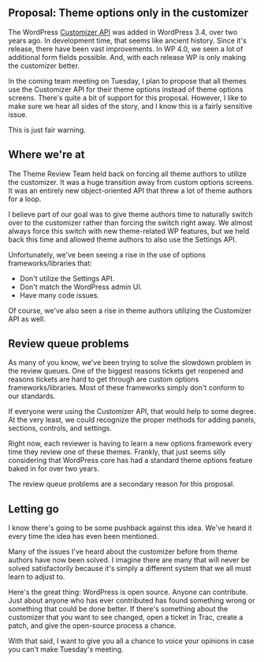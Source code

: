 ## Proposal: Theme options only in the customizer

The WordPress <a href="https://codex.wordpress.org/Theme_Customization_API">Customizer API</a> was added in WordPress 3.4, over two years ago.  In development time, that seems like ancient history.  Since it's release, there have been vast improvements.  In WP 4.0, we seen a lot of additional form fields possible.  And, with each release WP is only making the customizer better.

In the coming team meeting on Tuesday, I plan to propose that all themes use the Customizer API for their theme options instead of theme options screens.  There's quite a bit of support for this proposal.  However, I like to make sure we hear all sides of the story, and I know this is a fairly sensitive issue.

This is just fair warning.

<h2>Where we're at</h2>

The Theme Review Team held back on forcing all theme authors to utilize the customizer.  It was a huge transition away from custom options screens.  It was an entirely new object-oriented API that threw a lot of theme authors for a loop.

I believe part of our goal was to give theme authors time to naturally switch over to the customizer rather than forcing the switch right away.  We almost always force this switch with new theme-related WP features, but we held back this time and allowed theme authors to also use the Settings API.

Unfortunately, we've been seeing a rise in the use of options frameworks/libraries that:

* Don't utilize the Settings API.
* Don't match the WordPress admin UI.
* Have many code issues.

Of course, we've also seen a rise in theme authors utilizing the Customizer API as well.

<h2>Review queue problems</h2>

As many of you know, we've been trying to solve the slowdown problem in the review queues.  One of the biggest reasons tickets get reopened and reasons tickets are hard to get through are custom options frameworks/libraries.  Most of these frameworks simply don't conform to our standards.

If everyone were using the Customizer API, that would help to some degree.  At the very least, we could recognize the proper methods for adding panels, sections, controls, and settings.

Right now, each reviewer is having to learn a new options framework every time they review one of these themes.  Frankly, that just seems silly considering that WordPress core has had a standard theme options feature baked in for over two years.

The review queue problems are a secondary reason for this proposal.

<h2>Letting go</h2>

I know there's going to be some pushback against this idea.  We've heard it every time the idea has even been mentioned.

Many of the issues I've heard about the customizer before from theme authors have now been solved.  I imagine there are many that will never be solved satisfactorily because it's simply a different system that we all must learn to adjust to.

Here's the great thing:  WordPress is open source.  Anyone can contribute.  Just about anyone who has ever contributed has found something wrong or something that could be done better.  If there's something about the customizer that you want to see changed, open a ticket in Trac, create a patch, and give the open-source process a chance.

With that said, I want to give you all a chance to voice your opinions in case you can't make Tuesday's meeting.


